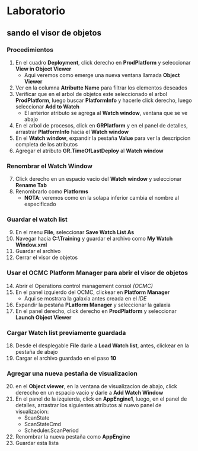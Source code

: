 # Laboratorio 
## sando el visor de objetos

### Procedimientos

1. En el cuadro **Deployment**, click derecho en **ProdPlatform** y seleccionar **View in Object Viewer**
   - Aqui veremos como emerge una nueva ventana llamada **Object Viewer**
2. Ver en la columna **Atributte Name** para filtrar los elementos deseados
3. Verificar que en el arbol de objetos este seleccionado el arbol **ProdPlatform**, luego buscar **PlatformInfo** y hacerle click derecho, luego seleccionar **Add to Watch**
    - El anterior atributo se agrega al **Watch window**, ventana que se ve abajo
4. En el arbol de procesos, click en **GRPlatform** y en el panel de detalles, arrastrar **PlatformInfo** hacia el **Watch window**
5. En el **Watch window**, expandir la pestaña **Value** para ver la descripcion completa de los atributos
6. Agregar el atributo **GR.TimeOfLastDeploy** al **Watch window**

### Renombrar el Watch Window

7. Click derecho en un espacio vacio del **Watch window** y seleccionar **Rename Tab**
8. Renombrarlo como **Platforms**
   - **NOTA**: veremos como en la solapa inferior cambia el nombre al especificado

### Guardar el watch list

9. En el menu **File**, seleccionar **Save Watch List As**
10. Navegar hacia **C:\Training** y guardar el archivo como **My Watch Window.xml**
11. Guardar el archivo
12. Cerrar el visor de objetos

### Usar el OCMC Platform Manager para abrir el visor de objetos 

14. Abrir el Operations control management consol _(OCMC)_
15. En el panel izquierdo del OCMC, clickear en **Platform Manager**
    - Aqui se mostrara la galaxia antes creada en el _IDE_
16. Expandir la pestaña **PLatform Manager** y seleccionar la galaxia
17. En el panel derecho, click derecho en **ProdPlatform** y seleccionar **Launch Object Viewer**

### Cargar Watch list previamente guardada

18. Desde el desplegable  **File** darle a **Load Watch list**, antes, clickear en la pestaña de abajo
19. Cargar el archivo guardado en el paso **10**

### Agregar una nueva pestaña de visualizacion

20. en el **Object viewer**, en la ventana de visualizacion de abajo, click dereccho en un espacio vacio y darle a **Add Watch Window**
21. En el panel de la izquierda, click en **AppEngine1**, luego, en el panel de detalles, arrastrar los siguientes atributos al nuevo panel de visualizacion:
    - ScanState
    - ScanStateCmd
    - Scheduler.ScanPeriod
22. Renombrar la nueva pestaña como **AppEngine**
23. Guardar esta lista